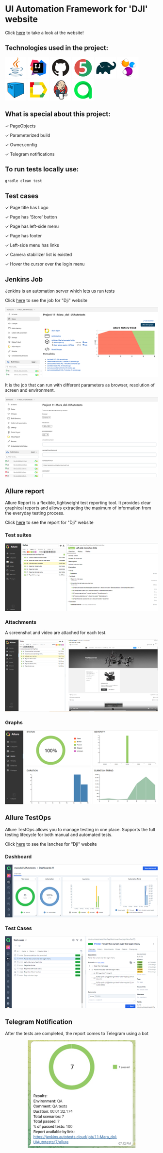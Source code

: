 #  UI Automation Framework for 'DJI' website

Click [here](https://www.dji.com/de/products/professional) to take a look at the website!

## Technologies used in the project:

[<img alt="Java" height="70" src="images/logo/Java.svg" width="70"/>](https://www.java.com/)
[<img alt="IDEA" height="70" src="images/logo/Idea.svg" width="70"/>](https://www.jetbrains.com/idea/)
[<img alt="Github" height="70" src="images/logo/GitHub.svg" width="70"/>](https://github.com/)
[<img alt="JUnit 5" height="70" src="images/logo/Junit5.svg" width="70"/>](https://junit.org/junit5/)
[<img alt="Gradle" height="70" src="images/logo/Gradle.svg" width="70"/>](https://gradle.org/)
[<img alt="Selenide" height="70" src="images/logo/Selenide.svg" width="70"/>](https://rest-assured.io/)
[<img alt="Selenoid" height="70" src="images/logo/Selenoid.svg" width="70"/>](https://aerokube.com/selenoid/)
[<img alt="Allure" height="70" src="images/logo/Allure.svg" width="70"/>](https://github.com/allure-framework/allure2)
[<img alt="Jenkins" height="70" src="images/logo/Jenkins.svg" width="70"/>](https://www.jenkins.io/)
[<img alt="Allure_EE" height="70" src="images/logo/Allure_EE.svg" width="70"/>](https://qameta.io/)


## What is special about this project:

✓ PageObjects

✓ Parameterized build

✓ Owner.config

✓ Telegram notifications


## To run tests locally use:

```
gradle clean test
```


## Test cases

✓ Page title has Logo

✓ Page has 'Store' button

✓ Page has left-side menu

✓ Page has footer

✓ Left-side menu has links

✓ Camera stabilizer list is existed

✓ Hover the cursor over the login menu


## Jenkins Job

Jenkins is an automation server which lets us run tests

Click <a target="_blank" href="https://jenkins.autotests.cloud/job/11-Mara_dol-UIAutotests/">here</a> to see the job for "Dji" website

<p align="center">
<img title="Jenkins job" src="images/screenshot/jenkins.PNG">
</p>

It is the job that can run with different parameters as browser, resolution of screen and environment.

<p align="center">
<img title="Jenkins job" src="images/screenshot/jenkinsParams.PNG">
</p>

## Allure report

Allure Report is a flexible, lightweight test reporting tool. It provides clear graphical reports and allows extracting
the maximum of information from the everyday testing process.

Click <a target="_blank" href="https://jenkins.autotests.cloud/job/11-Mara_dol-UIAutotests/7/allure/">here</a> to see the report for "Dji" website


### Test suites

<p align="center">
<img title="Allure Test Suites" src="images/screenshot/allureTestSuites.PNG">
</p>

### Attachments

A screenshot and video are attached for each test.

<p align="center">
<img title="Allure Attachments" src="images/screenshot/allureAttach.PNG">
</p>

### Graphs

<p align="center">
<img title="Allure Graphs" src="images/screenshot/allureGraph.PNG">
</p>


## Allure TestOps

Allure TestOps allows you to manage testing in one place.
Supports the full testing lifecycle for both manual and automated tests.

Click <a target="_blank" href="https://allure.autotests.cloud/project/1348/launches">here</a> to see the lanches for "Dji" website

### Dashboard

<p align="center">
<img title="TestOps Dashboard" src="images/screenshot/testOpsDash.PNG">
</p>

### Test Cases

<p align="center">
<img title="TestOps Test Cases" src="images/screenshot/testOpsTestCases.PNG">
</p>


## Telegram Notification

After the tests are completed, the report comes to Telegram using a bot

<p align="center">
<img title="Telegram Notification" src="images/screenshot/telergam.PNG">
</p>